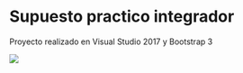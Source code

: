 # Supuesto practico integrador
Proyecto realizado en Visual Studio 2017 y Bootstrap 3

[![](https://video-to-markdown.netlify.com/.netlify/functions/image?url=https%3A%2F%2Fvimeo.com%2F359507257)](https://vimeo.com/359507257 "")
